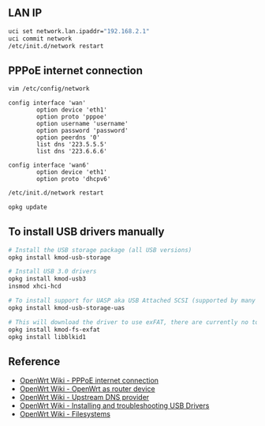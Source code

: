 ## LAN IP

```bash
uci set network.lan.ipaddr="192.168.2.1"
uci commit network
/etc/init.d/network restart
```

## PPPoE internet connection

```bash
vim /etc/config/network
```

```config
config interface 'wan'
        option device 'eth1'
        option proto 'pppoe'
        option username 'username'
        option password 'password'
        option peerdns '0'
        list dns '223.5.5.5'
        list dns '223.6.6.6'

config interface 'wan6'
        option device 'eth1'
        option proto 'dhcpv6'
```

```bash
/etc/init.d/network restart

opkg update
```

## To install USB drivers manually

```bash
# Install the USB storage package (all USB versions)
opkg install kmod-usb-storage

# Install USB 3.0 drivers
opkg install kmod-usb3
insmod xhci-hcd

# To install support for UASP aka USB Attached SCSI (supported by many USB drives and drive enclosures, especially if USB 3.0. It enhances performance if it's supported by both the drive and the host controller in your device)
opkg install kmod-usb-storage-uas

# This will download the driver to use exFAT, there are currently no tools in OpenWrt to format/check exFAT
opkg install kmod-fs-exfat
opkg install libblkid1
```

## Reference

* [OpenWrt Wiki - PPPoE internet connection](https://openwrt.org/docs/guide-user/network/wan/wan_interface_protocols#pppoe_internet_connection)
* [OpenWrt Wiki - OpenWrt as router device](https://openwrt.org/docs/guide-user/network/openwrt_as_routerdevice#command-line_instructions)
* [OpenWrt Wiki - Upstream DNS provider](https://openwrt.org/docs/guide-user/base-system/dhcp_configuration#upstream_dns_provider)
* [OpenWrt Wiki - Installing and troubleshooting USB Drivers](https://openwrt.org/docs/guide-user/storage/usb-installing#to_install_usb_drivers_manually)
* [OpenWrt Wiki - Filesystems](https://openwrt.org/docs/guide-user/storage/filesystems-and-partitions#set_up_exfat)
